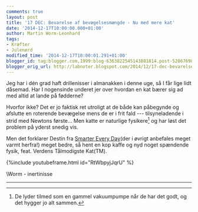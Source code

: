 ```yaml
---
comments: true
layout: post
title: '17 DEC: Bevarelse af bevægelsesmængde - Nu med mere kat'
date: '2014-12-17T10:00:00.000+01:00'
author: Martin Worm-Leonhard
tags:
- Kræfter
- Julenørd
modified_time: '2014-12-17T10:00:01.291+01:00'
blogger_id: tag:blogger.com,1999:blog-6363822545143881814.post-5286769821763906932
blogger_orig_url: http://labnoter.blogspot.com/2014/12/17-dec-bevarelse-af-bevgelsesmngde-nu.html
---
```


Jeg har i dén grad haft drillenisser i almanakken i denne uge, så I får
lige lidt dåsemad. Har I nogensinde underet jer over hvordan en kat
bærer sig ad med altid at lande på fødderne? 

Hvorfor ikke? Det er jo
faktisk ret utroligt at de både kan påbegynde og afslutte en roterende
bevægelse mens de er i frit fald --- tilsyneladende i strid med Newtons
første... Men katte er naturlige fysikere[^1] og har løst det problem
på yderst snedig vis.

Men det forklarer Destin fra [Smarter Every
Day](https://www.youtube.com/user/destinws2)(der i øvrigt anbefales
meget varmt herfra!) meget bedre, så hent en kop kaffe og nyd noget
spændende fysik, feat. Verdens Tålmodigste Kat(TM).

{%include youtubeframe.html id="RtWbpyjJqrU" %}

\\Worm - inertinisse

------------------------------------------------------------------------

[^1]: De lyder tilmed som en gammel vakuumpumpe når de har det godt, og
    det hygger jo alt sammen.

